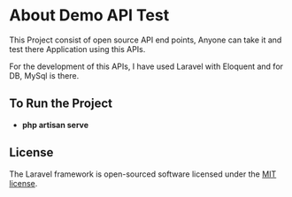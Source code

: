 



# About Demo API Test

This Project consist of open source API end points, Anyone can take it and test there Application using this APIs.

For the development of this APIs, I have used Laravel with Eloquent and for DB, MySql is there.

## To Run the Project

- **php artisan serve**




## License

The Laravel framework is open-sourced software licensed under the [MIT license](https://opensource.org/licenses/MIT).
